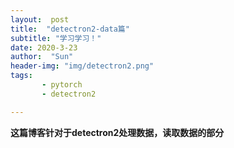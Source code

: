 ```yaml
---
layout:  post
title:  "detectron2-data篇"
subtitle: "学习学习！"
date: 2020-3-23
author:  "Sun"
header-img: "img/detectron2.png"
tags:  
       - pytorch
       - detectron2

---
```

**这篇博客针对于detectron2处理数据，读取数据的部分**


